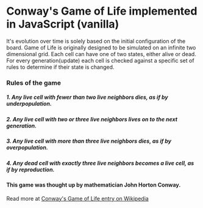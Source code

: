 # Conway's Game of Life implemented in JavaScript (vanilla)

It's evolution over time is solely based on the initial configuration of the board.
Game of Life is originally designed to be simulated on an infinite two dimensional grid.
Each cell can have one of two states, either alive or dead. For every generation(update) 
each cell is checked against a specific set of rules to determine if their state is changed.

### Rules of the game
##### 1. Any live cell with fewer than two live neighbors dies, as if by underpopulation.
##### 2. Any live cell with two or three live neighbors lives on to the next generation.
##### 3. Any live cell with more than three live neighbors dies, as if by overpopulation.
##### 4. Any dead cell with exactly three live neighbors becomes a live cell, as if by reproduction.
 
 
#### This game was thought up by mathematician John Horton Conway.
Read more at [Conway's Game of Life entry on Wikipedia](https://en.wikipedia.org/wiki/Conway%27s_Game_of_Life)
